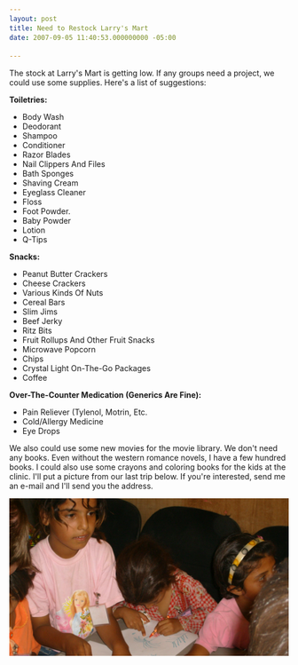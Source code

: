 ```yaml
---
layout: post
title: Need to Restock Larry's Mart
date: 2007-09-05 11:40:53.000000000 -05:00

---
```


The stock at Larry's Mart is getting low. If any groups need a project, we could use some supplies. Here's a list of suggestions:

**Toiletries:**

* Body Wash
* Deodorant
* Shampoo
* Conditioner 
* Razor Blades
* Nail Clippers And Files 
* Bath Sponges
* Shaving Cream
* Eyeglass Cleaner
* Floss
* Foot Powder. 
* Baby Powder
* Lotion
* Q-Tips

**Snacks:**

* Peanut Butter Crackers
* Cheese Crackers
* Various Kinds Of Nuts
* Cereal Bars
* Slim Jims
* Beef Jerky
* Ritz Bits
* Fruit Rollups And Other Fruit Snacks
* Microwave Popcorn
* Chips
* Crystal Light On-The-Go Packages
* Coffee

**Over-The-Counter Medication (Generics Are Fine):**

* Pain Reliever (Tylenol, Motrin, Etc.
* Cold/Allergy Medicine
* Eye Drops

We also could use some new movies for the movie library. We don't need any books. Even without the western romance novels, I have a few hundred books. I could also use some crayons and coloring books for the kids at the clinic. I'll put a picture from our last trip below. If you're interested, send me an e-mail and I'll send you the address.

![Coloring at the Clinic](/assets/giirls.jpg)
